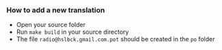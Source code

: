 ### How to add a new translation

* Open your source folder
* Run `make build` in your source directory
* The file `radio@hslbck.gmail.com.pot` should be created in the `po` folder
